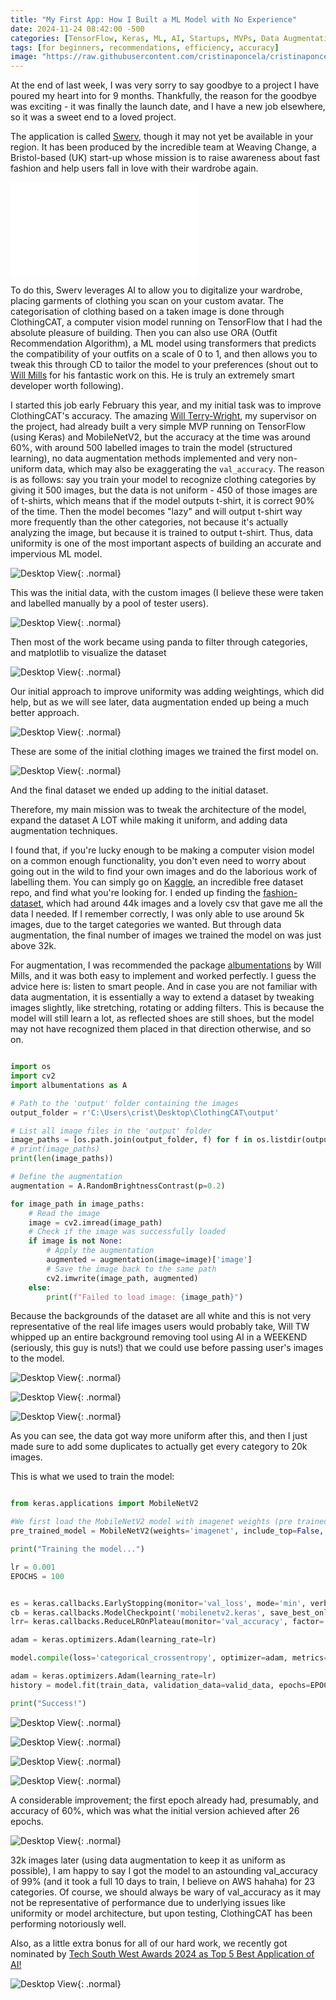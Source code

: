 ```yaml
---
title: "My First App: How I Built a ML Model with No Experience"
date: 2024-11-24 08:42:00 -500
categories: [TensorFlow, Keras, ML, AI, Startups, MVPs, Data Augmentation, Datasets, Data Uniformity]
tags: [for beginners, recommendations, efficiency, accuracy]
image: "https://raw.githubusercontent.com/cristinaponcela/cristinaponcela.github.io/refs/heads/main/assets/img/ClothingCAT/Swerv.png"
---
```



At the end of last week, I was very sorry to say goodbye to a project I have poured my heart into for 9 months. Thankfully, the reason for the goodbye was exciting - it was finally the launch date, and I have a new job elsewhere, so it was a sweet end to a loved project.

The application is called [Swerv](https://apps.apple.com/gb/app/swerv/id6737628511?itscg=30200&itsct=apps_box_badge&mttnsubad=6737628511), though it may not yet be available in your region. It has been produced by the incredible team at Weaving Change, a Bristol-based (UK) start-up whose mission is to raise awareness about fast fashion and help users fall in love with their wardrobe again. 

<iframe class="embed-video" loading="lazy" src="/assets/img/ClothingCAT/Swerv-Intro-Video.mp4" frameborder="0" allow="accelerometer; autoplay; clipboard-write; encrypted-media; gyroscope; picture-in-picture" allowfullscreen=""></iframe>

To do this, Swerv leverages AI to allow you to digitalize your wardrobe, placing garments of clothing you scan on your custom avatar. The categorisation of clothing based on a taken image is done through ClothingCAT, a computer vision model running on TensorFlow that I had the absolute pleasure of building. Then you can also use ORA (Outfit Recommendation Algorithm), a ML model using transformers that predicts the compatibility of your outfits on a scale of 0 to 1, and then allows you to tweak this through CD to tailor the model to your preferences (shout out to [Will Mills](https://github.com/wbmills) for his fantastic work on this. He is truly an extremely smart developer worth following). 

I started this job early February this year, and my initial task was to improve ClothingCAT's accuracy. The amazing [Will Terry-Wright](https://github.com/Willjterwright), my supervisor on the project, had already built a very simple MVP running on TensorFlow (using Keras) and MobileNetV2, but the accuracy at the time was around 60%, with around 500 labelled images to train the model (structured learning), no data augmentation methods implemented and very non-uniform data, which may also be exaggerating the `val_accuracy`. The reason is as follows: say you train your model to recognize clothing categories by giving it 500 images, but the data is not uniform - 450 of those images are of t-shirts, which means that if the model outputs t-shirt, it is correct 90% of the time. Then the model becomes "lazy" and will output t-shirt way more frequently than the other categories, not because it's actually analyzing the image, but because it is trained to output t-shirt. Thus, data uniformity is one of the most important aspects of building an accurate and impervious ML model.

![Desktop View](/assets/img/ClothingCAT/initial-data.png){: .normal}

This was the initial data, with the custom images (I believe these were taken and labelled manually by a pool of tester users).

![Desktop View](/assets/img/ClothingCAT/initial-data-categories.png){: .normal}

Then most of the work became using panda to filter through categories, and matplotlib to visualize the dataset

![Desktop View](/assets/img/ClothingCAT/initial-weighted-data.png){: .normal}

Our initial approach to improve uniformity was adding weightings, which did help, but as we will see later, data augmentation ended up being a much better approach.

![Desktop View](/assets/img/ClothingCAT/clothing-examples.png){: .normal}

These are some of the initial clothing images we trained the first model on.

![Desktop View](/assets/img/ClothingCAT/kaggle.png){: .normal}

And the final dataset we ended up adding to the initial dataset.

Therefore, my main mission was to tweak the architecture of the model, expand the dataset A LOT while making it uniform, and adding data augmentation techniques. 

I found that, if you're lucky enough to be making a computer vision model on a common enough functionality, you don't even need to worry about going out in the wild to find your own images and do the laborious work of labelling them. You can simply go on [Kaggle](https://www.kaggle.com/), an incredible free dataset repo, and find what you're looking for. I ended up finding the [fashion-dataset](https://www.kaggle.com/datasets/paramaggarwal/fashion-product-images-dataset), which had around 44k images and a lovely csv that gave me all the data I needed. If I remember correctly, I was only able to use around 5k images, due to the target categories we wanted. But through data augmentation, the final number of images we trained the model on was just above 32k.

For augmentation, I was recommended the package [albumentations](https://albumentations.ai/) by Will Mills, and it was both easy to implement and worked perfectly. I guess the advice here is: listen to smart people. And in case you are not familiar with data  augmentation, it is essentially a way to extend a dataset by tweaking images slightly, like stretching, rotating or adding filters. This is because the model will still learn a lot, as reflected shoes are still shoes, but the model may not have recognized them placed in that direction otherwise, and so on.

```python

import os
import cv2
import albumentations as A

# Path to the 'output' folder containing the images
output_folder = r'C:\Users\crist\Desktop\ClothingCAT\output'

# List all image files in the 'output' folder
image_paths = [os.path.join(output_folder, f) for f in os.listdir(output_folder) ]
# print(image_paths)
print(len(image_paths))

# Define the augmentation
augmentation = A.RandomBrightnessContrast(p=0.2)

for image_path in image_paths:
    # Read the image
    image = cv2.imread(image_path)
    # Check if the image was successfully loaded
    if image is not None:
        # Apply the augmentation
        augmented = augmentation(image=image)['image']
        # Save the image back to the same path
        cv2.imwrite(image_path, augmented)
    else:
        print(f"Failed to load image: {image_path}")

```

Because the backgrounds of the dataset are all white and this is not very representative of the real life images users would probably take, Will TW whipped up an entire background removing tool using AI in a WEEKEND (seriously, this guy is nuts!) that we could use before passing user's images to the model. 

![Desktop View](/assets/img/ClothingCAT/uniform-16k.png){: .normal}

![Desktop View](/assets/img/ClothingCAT/terminal-uniform.png){: .normal}

![Desktop View](/assets/img/ClothingCAT/uniform-20k.png){: .normal}

As you can see, the data got way more uniform after this, and then I just made sure to add some duplicates to actually get every category to 20k images.

This is what we used to train the model:

```python

from keras.applications import MobileNetV2

#We first load the MobileNetV2 model with imagenet weights (pre trained on 14 million images)
pre_trained_model = MobileNetV2(weights='imagenet', include_top=False, input_shape=(224, 224, 3))
```

```python
print("Training the model...")

lr = 0.001
EPOCHS = 100


es = keras.callbacks.EarlyStopping(monitor='val_loss', mode='min', verbose=1, patience=10)
cb = keras.callbacks.ModelCheckpoint('mobilenetv2.keras', save_best_only=True)
lrr= keras.callbacks.ReduceLROnPlateau(monitor='val_accuracy', factor=.1, patience=5, min_lr=1e-5)

adam = keras.optimizers.Adam(learning_rate=lr)

model.compile(loss='categorical_crossentropy', optimizer=adam, metrics=['accuracy'])

adam = keras.optimizers.Adam(learning_rate=lr)
history = model.fit(train_data, validation_data=valid_data, epochs=EPOCHS, callbacks=[es, cb, lrr], class_weight=weights_as_ints)

print("Success!")
```

![Desktop View](/assets/img/ClothingCAT/mobilenetv2.jpeg){: .normal}

![Desktop View](/assets/img/ClothingCAT/mobilenetv2-2.jpeg){: .normal}

![Desktop View](/assets/img/ClothingCAT/functional3.jpeg){: .normal}

![Desktop View](/assets/img/ClothingCAT/training.png){: .normal}

A considerable improvement; the first epoch already had, presumably, and accuracy of 60%, which was what the initial version achieved after 26 epochs.

![Desktop View](/assets/img/ClothingCAT/output-images.png){: .normal}

32k images later (using data augmentation to keep it as uniform as possible), I am happy to say I got the model to an astounding val_accuracy of 99% (and it took a full 10 days to train, I believe on AWS hahaha) for 23 categories. Of course, we should always be wary of val_accuracy as it may not be representative of performance due to underlying issues like uniformity or model architecture, but upon testing, ClothingCAT has been performing notoriously well.

Also, as a little extra bonus for all of our hard work, we recently got nominated by [Tech South West Awards 2024 as Top 5 Best Application of AI!](https://www.linkedin.com/posts/tech-south-west_techsouthwest-aiinnovation-futuretech-activity-7257052845319897089-5AL4?utm_source=share&utm_medium=member_desktop)

![Desktop View](/assets/img/ClothingCAT/Top5AI.jpeg){: .normal}
